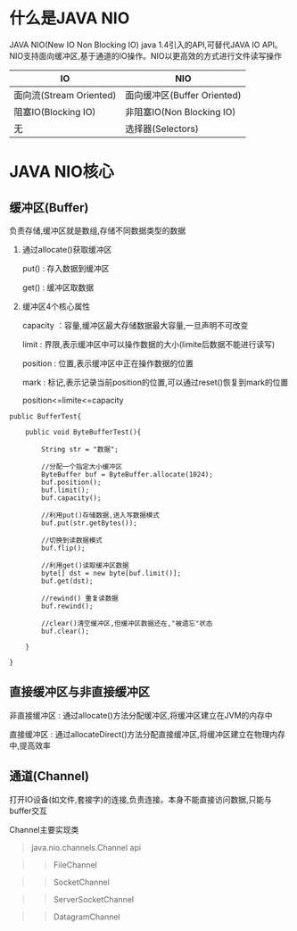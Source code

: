 # 什么是JAVA NIO

JAVA NIO(New IO Non Blocking IO)  java 1.4引入的API,可替代JAVA IO API。NIO支持面向缓冲区,基于通道的IO操作。NIO以更高效的方式进行文件读写操作

 IO | NIO 
------------- | -------------
 面向流(Stream Oriented) | 面向缓冲区(Buffer Oriented) 
 阻塞IO(Blocking IO) | 非阻塞IO(Non Blocking IO) 
 无 | 选择器(Selectors) 

# JAVA NIO核心

## 缓冲区(Buffer) 
 负责存储,缓冲区就是数组,存储不同数据类型的数据

 1. 通过allocate()获取缓冲区

    put() : 存入数据到缓冲区

    get() : 缓冲区取数据

2. 缓冲区4个核心属性 

    capacity ：容量,缓冲区最大存储数据最大容量,一旦声明不可改变

    limit : 界限,表示缓冲区中可以操作数据的大小(limite后数据不能进行读写)

    position : 位置,表示缓冲区中正在操作数据的位置

    mark : 标记,表示记录当前position的位置,可以通过reset()恢复到mark的位置

    position<=limite<=capacity

 ```
 public BufferTest{

     public void ByteBufferTest(){

         String str = "数据";

         //分配一个指定大小缓冲区
         ByteBuffer buf = ByteBuffer.allocate(1024);
         buf.position();
         buf.limit();
         buf.capacity();

         //利用put()存储数据,进入写数据模式
         buf.put(str.getBytes());

         //切换到读数据模式
         buf.flip();

         //利用get()读取缓冲区数据
         byte[] dst = new byte[buf.limit()];
         buf.get(dst);

         //rewind() 重复读数据
         buf.rewind();

         //clear()清空缓冲区,但缓冲区数据还在,"被遗忘"状态
         buf.clear();

     }

 }
 ```

 ## 直接缓冲区与非直接缓冲区

 非直接缓冲区 : 通过allocate()方法分配缓冲区,将缓冲区建立在JVM的内存中

 直接缓冲区 : 通过allocateDirect()方法分配直接缓冲区,将缓冲区建立在物理内存中,提高效率

 ## 通道(Channel) 

打开IO设备(如文件,套接字)的连接,负责连接。本身不能直接访问数据,只能与buffer交互

Channel主要实现类
>java.nio.channels.Channel api

>>FileChannel

>>SocketChannel

>>ServerSocketChannel

>>DatagramChannel



```
```